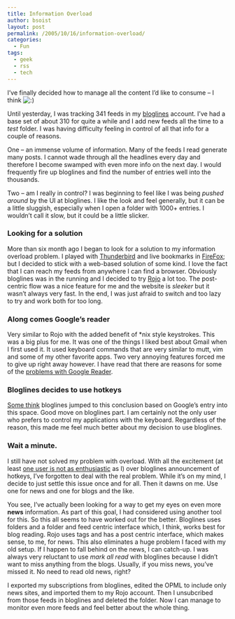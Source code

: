 ```yaml
---
title: Information Overload
author: bsoist
layout: post
permalink: /2005/10/16/information-overload/
categories:
  - Fun
tags:
  - geek
  - rss
  - tech
---
```

I&#8217;ve finally decided how to manage all the content I&#8217;d like to consume &#8211; I think <img src='http://archive.whsjr.soistmann.com/oped/wp-includes/images/smilies/icon_smile.gif' alt=':)' class='wp-smiley' /> 

Until yesterday, I was tracking 341 feeds in my [bloglines][1] account. I&#8217;ve had a base set of about 310 for quite a while and I add new feeds all the time to a *test* folder. I was having difficulty feeling in control of all that info for a couple of reasons.

One &#8211; an immense volume of information. Many of the feeds I read generate many posts. I cannot wade through all the headlines every day and therefore I become swamped with even more info on the next day. I would frequently fire up bloglines and find the number of entries well into the thousands.

Two &#8211; am I really in control? I was beginning to feel like I was being *pushed around* by the UI at bloglines. I like the look and feel generally, but it can be a little sluggish, especially when I open a folder with 1000+ entries. I wouldn&#8217;t call it slow, but it could be a little slicker.

### Looking for a solution

More than six month ago I began to look for a solution to my information overload problem. I played with [Thunderbird][2] and live bookmarks in [FireFox][3]; but I decided to stick with a web-based solution of some kind. I love the fact that I can reach my feeds from anywhere I can find a browser. Obviously bloglines was in the running and I decided to try [Rojo][4] a lot too. The post-centric flow was a nice feature for me and the website is *sleeker* but it wasn&#8217;t always very fast. In the end, I was just afraid to switch and too lazy to try and work both for too long.

### Along comes Google&#8217;s reader

Very similar to Rojo with the added benefit of *nix style keystrokes. This was a big plus for me. It was one of the things I liked best about Gmail when I first used it. It used keyboard commands that are very similar to mutt, vim and some of my other favorite apps. Two very annoying features forced me to give up right away however. I have read that there are reasons for some of the [problems with Google Reader][5].

### Bloglines decides to use hotkeys

[Some think][6] bloglines jumped to this conclusion based on Google&#8217;s entry into this space. Good move on bloglines part. I am certainly not the only user who prefers to control my applications with the keyboard. Regardless of the reason, this made me feel much better about my decision to use bloglines.

### Wait a minute.

I still have not solved my problem with overload. With all the excitement (at least [one user is not as enthusiastic][7] as I) over bloglines announcement of hotkeys, I&#8217;ve forgotten to deal with the real problem. While it&#8217;s on my mind, I decide to just settle this issue once and for all. Then it dawns on me. Use one for news and one for blogs and the like.

You see, I&#8217;ve actually been looking for a way to get my eyes on even more **news** information. As part of this goal, I had considered using another tool for this. So this all seems to have worked out for the better. Bloglines uses folders and a folder and feed centric interface which, I think, works best for blog reading. Rojo uses tags and has a post centric interface, which makes sense, to me, for news. This also eliminates a huge problem I faced with my old setup. If I happen to fall behind on the news, I can catch-up. I was always very reluctant to use *mark all read* with bloglines because I didn&#8217;t want to miss anything from the blogs. Usually, if you miss news, you&#8217;ve missed it. No need to read old news, right?

I exported my subscriptions from bloglines, edited the OPML to include only news sites, and imported them to my Rojo account. Then I unsubcribed from those feeds in bloglines and deleted the folder. Now I can manage to monitor even more feeds and feel better about the whole thing.

 [1]: http://bloglines.com/
 [2]: http://www.getthunderbird.com/
 [3]: http://www.getfirefox.com/
 [4]: http://rojo.com/
 [5]: http://weblogs.jupiterresearch.com/analysts/peterson/
 [6]: http://www.lawsy.net/blog/241/
 [7]: http://the-deblog.blogspot.com/archives/2005_10_01_the-deblog_archive.html#112930251907773877
